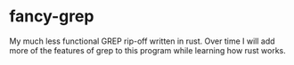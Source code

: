 # fancy-grep
My much less functional GREP rip-off written in rust.
Over time I will add more of the features of grep to this program while learning how rust works.
